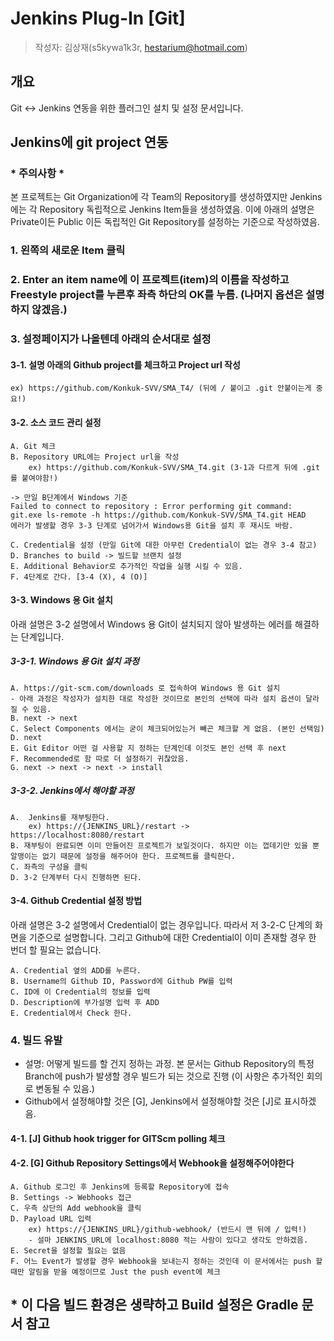 # Jenkins Plug-In [Git]

> 작성자: 김상재(s5kywa1k3r, hestarium@hotmail.com)

## 개요

Git <-> Jenkins 연동을 위한 플러그인 설치 및 설정 문서입니다.

## Jenkins에 git project 연동

### \* 주의사항 \*

본 프로젝트는 Git Organization에 각 Team의 Repository를 생성하였지만 Jenkins에는 각 Repository 독립적으로 Jenkins Item들을 생성하였음.
이에 아래의 설명은 Private이든 Public 이든 독립적인 Git Repository를 설정하는 기준으로 작성하였음.

### 1. 왼쪽의 새로운 Item 클릭

### 2. Enter an item name에 이 프로젝트(item)의 이름을 작성하고 Freestyle project를 누른후 좌측 하단의 OK를 누름. (나머지 옵션은 설명하지 않겠음.)

### 3. 설정페이지가 나올텐데 아래의 순서대로 설정

#### 3-1. 설명 아래의 Github project를 체크하고 Project url 작성

    ex) https://github.com/Konkuk-SVV/SMA_T4/ (뒤에 / 붙이고 .git 안붙이는게 중요!)

#### 3-2. 소스 코드 관리 설정

    A. Git 체크
    B. Repository URL에는 Project url을 작성
        ex) https://github.com/Konkuk-SVV/SMA_T4.git (3-1과 다르게 뒤에 .git를 붙여야함!)
    
    -> 만일 B단계에서 Windows 기준 
    Failed to connect to repository : Error performing git command: 
    git.exe ls-remote -h https://github.com/Konkuk-SVV/SMA_T4.git HEAD 
    에러가 발생할 경우 3-3 단계로 넘어가서 Windows용 Git을 설치 후 재시도 바람.
    
    C. Credential을 설정 (만일 Git에 대한 아무런 Credential이 없는 경우 3-4 참고)
    D. Branches to build -> 빌드할 브랜치 설정
    E. Additional Behavior로 추가적인 작업을 실행 시킬 수 있음.
    F. 4단계로 간다. [3-4 (X), 4 (O)]

#### 3-3. Windows 용 Git 설치

아래 설명은 3-2 설명에서 Windows 용 Git이 설치되지 않아 발생하는 에러를 해결하는 단계입니다.

##### 3-3-1. Windows 용 Git 설치 과정

    A. https://git-scm.com/downloads 로 접속하여 Windows 용 Git 설치
    - 아래 과정은 작성자가 설치한 대로 작성한 것이므로 본인의 선택에 따라 설치 옵션이 달라질 수 있음.
    B. next -> next
    C. Select Components 에서는 굳이 체크되어있는거 빼곤 체크할 게 없음. (본인 선택임)
    D. next
    E. Git Editor 어떤 걸 사용할 지 정하는 단계인데 이것도 본인 선택 후 next
    F. Recommended로 함 따로 더 설정하기 귀찮았음.
    G. next -> next -> next -> install

##### 3-3-2. Jenkins에서 해야할 과정

    A.  Jenkins를 재부팅한다.
        ex) https://{JENKINS_URL}/restart -> https://localhost:8080/restart
    B. 재부팅이 완료되면 이미 만들어진 프로젝트가 보일것이다. 하지만 이는 껍데기만 있을 뿐 알맹이는 없기 때문에 설정을 해주어야 한다. 프로젝트를 클릭한다.
    C. 좌측의 구성을 클릭
    D. 3-2 단계부터 다시 진행하면 된다.

#### 3-4. Github Credential 설정 방법

아래 설명은 3-2 설명에서 Credential이 없는 경우입니다. 따라서 저 3-2-C 단계의 화면을 기준으로 설명합니다.
그리고 Github에 대한 Credential이 이미 존재할 경우 한 번더 할 필요는 없습니다.

    A. Credential 옆의 ADD를 누른다.
    B. Username의 Github ID, Password에 Github PW를 입력
    C. ID에 이 Credential의 정보를 입력
    D. Description에 부가설명 입력 후 ADD
    E. Credential에서 Check 한다.

### 4. 빌드 유발

- 설명: 어떻게 빌드를 할 건지 정하는 과정. 본 문서는 Github Repository의 특정 Branch에 push가 발생할 경우 빌드가 되는 것으로 진행 (이 사항은 추가적인 회의로 변동될 수 있음.)
- Github에서 설정해야할 것은 [G], Jenkins에서 설정해야할 것은 [J]로 표시하겠음.

#### 4-1. [J] Github hook trigger for GITScm polling 체크

#### 4-2. [G] Github Repository Settings에서 Webhook을 설정해주어야한다

    A. Github 로그인 후 Jenkins에 등록할 Repository에 접속
    B. Settings -> Webhooks 접근
    C. 우측 상단의 Add webhook을 클릭
    D. Payload URL 입력
        ex) https://{JENKINS_URL}/github-webhook/ (반드시 맨 뒤에 / 입력!)
        - 설마 JENKINS_URL에 localhost:8080 적는 사람이 있다고 생각도 안하겠음.
    E. Secret을 설정할 필요는 없음
    F. 어느 Event가 발생할 경우 Webhook을 보내는지 정하는 것인데 이 문서에서는 push 할 때만 알림을 받을 예정이므로 Just the push event에 체크

## * 이 다음 빌드 환경은 생략하고 Build 설정은 Gradle 문서 참고
